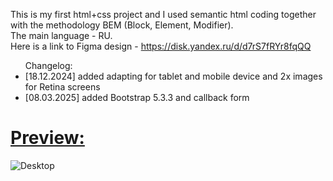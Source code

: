 This is my first html+css project
and I used semantic html coding together with the methodology BEM (Block, Element, Modifier).
<br>The main language - RU.
<br>Here is a link to Figma design - https://disk.yandex.ru/d/d7rS7fRYr8fqQQ
<br>
<ul>Changelog: 
  <li>[18.12.2024] added adapting for tablet and mobile device and 2x images for Retina screens </li>
  <li>[08.03.2025] added Bootstrap 5.3.3 and callback form</li>
</ul>
<h1>
  <a href="https://htmlpreview.github.io/?https://github.com/oplya/pioner32/blob/main/index.html">Preview:</a>
</h1>

![Desktop](https://github.com/user-attachments/assets/5b73370c-a6d3-403d-868f-a370c66fd303)
